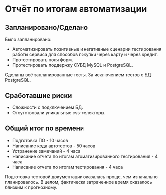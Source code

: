# **Отчёт по итогам автоматизации** 

## Запланировано/Сделано
Было запланировано:

* Автоматизировать позитивные и негативные сценарии тестирования работы сервиса для способов покупки через карту и через кредит.
* Протестировать поля форм.
* Протестировать поддержку СУБД MySQL и PostgreSQL.

Сделаны всё запланированные тесты. За исключением тестов с БД PostgreSQL. 

## Сработавшие риски
* Сложности с подключением БД.
* Отсутствовали уникальные css-селекторы.

## Общий итог по времени
* Подготовка ПО - 10 часов
* Написание кода автотестов - 50 часов
* Устранение замечаний - 4 часа
* Написание отчета по итогам атоматизированного тестирования - 4 часа
* Написание отчета по итогам тестирования - 4 часа

Подготовка тестовой документации оказалась проще, чем изначально планировалось. В целом, фактически затраченное время оказалось близким к прогнозному.